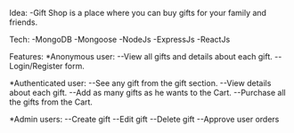Idea:
-Gift Shop is a place where you can buy gifts for your family and friends.

Tech:
-MongoDB
-Mongoose
-NodeJs
-ExpressJs
-ReactJs

Features:
*Anonymous user:
--View all gifts and details about each gift.
--Login/Register form.

*Authenticated user:
--See any gift from the gift section.
--View details about each gift.
--Add as many gifts as he wants to the Cart.
--Purchase all the gifts from the Cart.

*Admin users:
--Create gift
--Edit gift
--Delete gift
--Approve user orders
